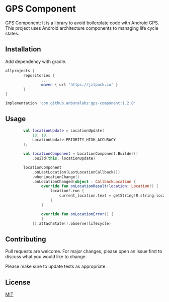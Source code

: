 # GPS Component

GPS Component: It is a library to avoid boilerplate code with Android GPS. This project uses Android architecture components to managing life cycle states.

## Installation

Add dependency with gradle.

```gradle
allprojects {
        repositories {
                ...
                maven { url 'https://jitpack.io' }
        }
}
```

```gradle
implementation 'com.github.anboralabs:gps-component:1.2.0'
```

## Usage

```Kotlin
        val locationUpdate = LocationUpdate(
            10, 10,
            LocationUpdate.PRIORITY_HIGH_ACCURACY
        );

        val locationComponent = LocationComponent.Builder()
            .build(this, locationUpdate)

        locationComponent
            .onLastLocation(LastLocationCallback())
            .whenLocationChange()
            .onLocationChanged(object : CallbackLocation {
                override fun onLocationResult(location: Location?) {
                    location?.run {
                        current_location.text = getString(R.string.location, this.latitude, this.longitude)
                    }
                }

                override fun onLocationError() {
                }
            }).attachState().observe(lifecycle)
```

## Contributing
Pull requests are welcome. For major changes, please open an issue first to discuss what you would like to change.

Please make sure to update tests as appropriate.

## License
[MIT](https://choosealicense.com/licenses/mit/)
